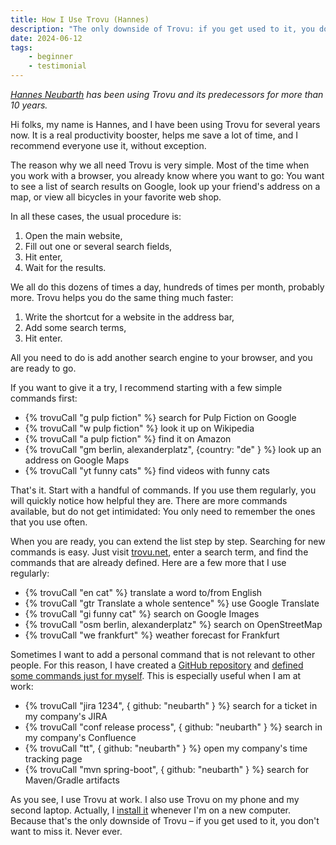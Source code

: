 ```yaml
---
title: How I Use Trovu (Hannes)
description: "The only downside of Trovu: if you get used to it, you don't want to miss it."
date: 2024-06-12
tags:
    - beginner
    - testimonial
---
```


_[Hannes Neubarth](https://www.linkedin.com/in/johannesneubarth) has been using Trovu and its predecessors for more than 10 years._

Hi folks, my name is Hannes, and I have been using Trovu for several years now. It is a real productivity booster, helps me save a lot of time, and I recommend everyone use it, without exception.

The reason why we all need Trovu is very simple. Most of the time when you work with a browser, you already know where you want to go: You want to see a list of search results on Google, look up your friend's address on a map, or view all bicycles in your favorite web shop.

In all these cases, the usual procedure is:

1. Open the main website,
2. Fill out one or several search fields,
3. Hit enter,
4. Wait for the results.

We all do this dozens of times a day, hundreds of times per month, probably more. Trovu helps you do the same thing much faster:

1. Write the shortcut for a website in the address bar,
2. Add some search terms,
3. Hit enter.

All you need to do is add another search engine to your browser, and you are ready to go.

If you want to give it a try, I recommend starting with a few simple commands first:

-   {% trovuCall "g pulp fiction" %} search for Pulp Fiction on Google
-   {% trovuCall "w pulp fiction" %} look it up on Wikipedia
-   {% trovuCall "a pulp fiction" %} find it on Amazon
-   {% trovuCall "gm berlin, alexanderplatz", {country: "de" } %} look up an address on Google Maps
-   {% trovuCall "yt funny cats" %} find videos with funny cats

That's it. Start with a handful of commands. If you use them regularly, you will quickly notice how helpful they are. There are more commands available, but do not get intimidated: You only need to remember the ones that you use often.

When you are ready, you can extend the list step by step. Searching for new commands is easy. Just visit [trovu.net](https://trovu.net/), enter a search term, and find the commands that are already defined. Here are a few more that I use regularly:

-   {% trovuCall "en cat" %} translate a word to/from English
-   {% trovuCall "gtr Translate a whole sentence" %} use Google Translate
-   {% trovuCall "gi funny cat" %} search on Google Images
-   {% trovuCall "osm berlin, alexanderplatz" %} search on OpenStreetMap
-   {% trovuCall "we frankfurt" %} weather forecast for Frankfurt

Sometimes I want to add a personal command that is not relevant to other people. For this reason, I have created a [GitHub repository](https://github.com/neubarth/trovu-data-user) and [defined some commands just for myself](https://trovu.net/docs/users/advanced/). This is especially useful when I am at work:

-   {% trovuCall "jira 1234", { github: "neubarth" } %} search for a ticket in my company's JIRA
-   {% trovuCall "conf release process", { github: "neubarth" } %} search in my company's Confluence
-   {% trovuCall "tt", { github: "neubarth" } %} open my company's time tracking page
-   {% trovuCall "mvn spring-boot", { github: "neubarth" } %} search for Maven/Gradle artifacts

As you see, I use Trovu at work. I also use Trovu on my phone and my second laptop. Actually, I [install it](https://trovu.net/docs/users/integration/) whenever I'm on a new computer. Because that's the only downside of Trovu – if you get used to it, you don't want to miss it. Never ever.
